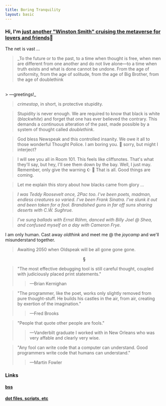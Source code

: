 ```yaml
---
title: Boring Tranquility
layout: basic
---
```


### Hi, I'm <a href="mailto:ryan@boringtranquility.io" rel="me"> just another "Winston Smith" cruising the metaverse for lovers and friends</a><span>&#x1F647;</span> 

The net is vast _<span>&#8230;</span>_

> _To the future or to the past, to a time when thought is free, when men are different from one another and do not live alone<span>&mdash;</span>to a time when truth exists and what is done cannot be undone. From the age of uniformity, from the age of solitude, from the age of Big Brother, from the age of doublethink
<br>
> <span>&mdash;</span>greetings!_

> _crimestop_, in short, is protective stupidity.

> Stupidity is never enough. We are required to know that black is white (_blackwhite_) and forget that one has ever believed the contrary. This demands a continuous alteration of the past, made possible by a system of thought called _doublethink_.

> God bless Newspeak and this controlled insanity. We owe it all to those wonderful Thought Police. I am boring you. <span>&#x1F927;</span> sorry, but might I interject?

> I will see you all in Room 101. This feels like cliffsnotes. That's what they'll say, but hey, I'll see them down by the bay. Well, I just may. Remember, only give the warning <span>&#x262A; &#x1F54C;</span> That is all. Good things are coming.


> Let me explain this story about how blacks came from glory _<span>&#8230;</span>_

> _I was Teddy Roosevelt once, 2Pac too. I've been poets, madman, endless creatures so varied. I've been Frank Sinatra. I've slunk it out and been taken for a fool. Brandished guns in far off suns sharing deserts with C.W. Sughrue._

> _I've sung ballads with Ernst R<span>&ouml;</span>hm, danced with Billy Joel @ Shea, and confused myself on a day with Cameron Frye._ 

I am only human. Cast away _oldthink_ and meet me @ the _joycamp_ and we'll misunderstand together.

> Awaiting 2050 when Oldspeak will be all gone gone gone.

<span style="margin: 50%;">&#167;</span>

> "The most effective debugging tool is still careful thought, coupled with judiciously placed print statements." 
>> <span>&mdash;</span>Brian Kernighan

> "The programmer, like the poet, works only slightly removed from pure thought-stuff. He builds his castles in the air, from air, creating by exertion of the imagination."
>> <span>&mdash;</span>Fred Brooks

> "People that quote other people are fools."
>> <span>&mdash;</span>Vanderbilt graduate I worked with in New Orleans who was very affable and clearly very wise.

> "Any fool can write code that a computer can understand. Good programmers write code that humans can understand."
>> <span>&mdash;</span>Martin Fowler

### Links

#### [bss](https://git.sr.ht/~rjpcasalino/bss)

#### [dot files, scripts, etc](https://git.sr.ht/~rjpcasalino/Shangri-la)
